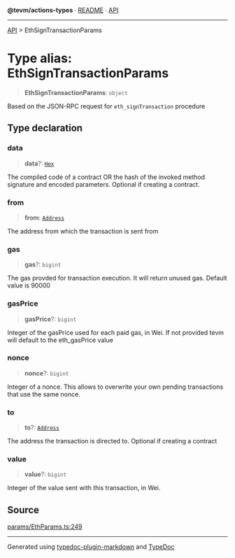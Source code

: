 **@tevm/actions-types** ∙ [README](../README.md) ∙ [API](../API.md)

***

[API](../API.md) > EthSignTransactionParams

# Type alias: EthSignTransactionParams

> **EthSignTransactionParams**: `object`

Based on the JSON-RPC request for `eth_signTransaction` procedure

## Type declaration

### data

> **data**?: [`Hex`](Hex.md)

The compiled code of a contract OR the hash of the invoked method signature and encoded parameters.
Optional if creating a contract.

### from

> **from**: [`Address`](Address.md)

The address from which the transaction is sent from

### gas

> **gas**?: `bigint`

The gas provded for transaction execution. It will return unused gas.
Default value is 90000

### gasPrice

> **gasPrice**?: `bigint`

Integer of the gasPrice used for each paid gas, in Wei.
If not provided tevm will default to the eth_gasPrice value

### nonce

> **nonce**?: `bigint`

Integer of a nonce. This allows to overwrite your own pending transactions that use the same nonce.

### to

> **to**?: [`Address`](Address.md)

The address the transaction is directed to. Optional if
creating a contract

### value

> **value**?: `bigint`

Integer of the value sent with this transaction, in Wei.

## Source

[params/EthParams.ts:249](https://github.com/evmts/tevm-monorepo/blob/main/packages/actions-types/src/params/EthParams.ts#L249)

***
Generated using [typedoc-plugin-markdown](https://www.npmjs.com/package/typedoc-plugin-markdown) and [TypeDoc](https://typedoc.org/)
